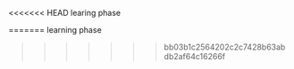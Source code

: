 <<<<<<< HEAD
learing phase 

=======
learning phase 

>>>>>>> bb03b1c2564202c2c7428b63abdb2af64c16266f
